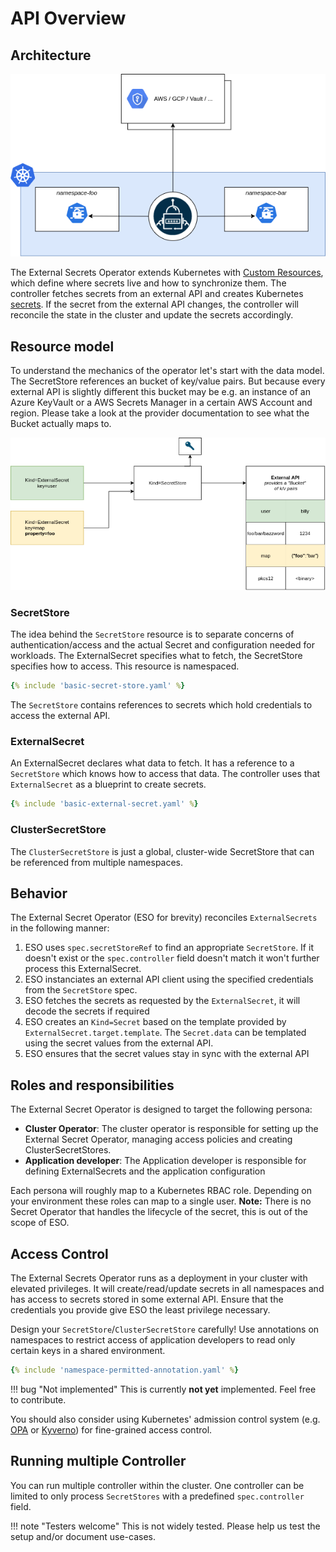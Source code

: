 # API Overview

## Architecture
![high-level](./pictures/diagrams-high-level-simple.png)

The External Secrets Operator extends Kubernetes with [Custom Resources](https://kubernetes.io/docs/concepts/extend-kubernetes/api-extension/custom-resources/), which define where secrets live and how to synchronize them.
The controller fetches secrets from an external API and creates Kubernetes [secrets](https://kubernetes.io/docs/concepts/configuration/secret/). If the secret from the external API changes, the controller will reconcile the state in the cluster and update the secrets accordingly.


## Resource model

To understand the mechanics of the operator let's start with the data model. The SecretStore references an bucket of key/value pairs. But because every external API is slightly different this bucket may be e.g. an instance of an Azure KeyVault or a AWS Secrets Manager in a certain AWS Account and region. Please take a look at the provider documentation to see what the Bucket actually maps to.

![Resource Mapping](./pictures/diagrams-resource-mapping.png)

### SecretStore

The idea behind the `SecretStore` resource is to separate concerns of authentication/access and the actual Secret and configuration needed for workloads. The ExternalSecret specifies what to fetch, the SecretStore specifies how to access. This resource is namespaced.

``` yaml
{% include 'basic-secret-store.yaml' %}
```
The `SecretStore` contains references to secrets which hold credentials to access the external API.

### ExternalSecret
An ExternalSecret declares what data to fetch. It has a reference to a `SecretStore` which knows how to access that data. The controller uses that `ExternalSecret` as a blueprint to create secrets.

``` yaml
{% include 'basic-external-secret.yaml' %}
```

### ClusterSecretStore

The `ClusterSecretStore` is just a global, cluster-wide SecretStore that can be referenced from multiple namespaces.

## Behavior

The External Secret Operator (ESO for brevity) reconciles `ExternalSecrets` in the following manner:

1. ESO uses `spec.secretStoreRef` to find an appropriate `SecretStore`. If it doesn't exist or the `spec.controller` field doesn't match it won't further process this ExternalSecret.
2. ESO instanciates an external API client using the specified credentials from the `SecretStore` spec.
3. ESO fetches the secrets as requested by the `ExternalSecret`, it will decode the secrets if required
5. ESO creates an `Kind=Secret` based on the template provided by `ExternalSecret.target.template`. The `Secret.data` can be templated using the secret values from the external API.
6. ESO ensures that the secret values stay in sync with the external API

## Roles and responsibilities

The External Secret Operator is designed to target the following persona:

* **Cluster Operator**: The cluster operator is responsible for setting up the External Secret Operator, managing access policies and creating ClusterSecretStores.
* **Application developer**: The Application developer is responsible for defining ExternalSecrets and the application configuration

Each persona will roughly map to a Kubernetes RBAC role. Depending on your environment these roles can map to a single user.
**Note:** There is no Secret Operator that handles the lifecycle of the secret, this is out of the scope of ESO.

## Access Control

The External Secrets Operator runs as a deployment in your cluster with elevated privileges. It will create/read/update secrets in all namespaces and has access to secrets stored in some external API. Ensure that the credentials you provide give ESO the least privilege necessary.

Design your `SecretStore`/`ClusterSecretStore` carefully! Use annotations on namespaces to restrict access of application developers to read only certain keys in a shared environment.

``` yaml
{% include 'namespace-permitted-annotation.yaml' %}
```

!!! bug "Not implemented"
    This is currently **not yet** implemented. Feel free to contribute.

You should also consider using Kubernetes' admission control system (e.g. [OPA](https://www.openpolicyagent.org/) or [Kyverno](https://kyverno.io/)) for fine-grained access control.

## Running multiple Controller
You can run multiple controller within the cluster. One controller can be limited to only process `SecretStores` with a predefined `spec.controller` field.

!!! note "Testers welcome"
    This is not widely tested. Please help us test the setup and/or document use-cases.
